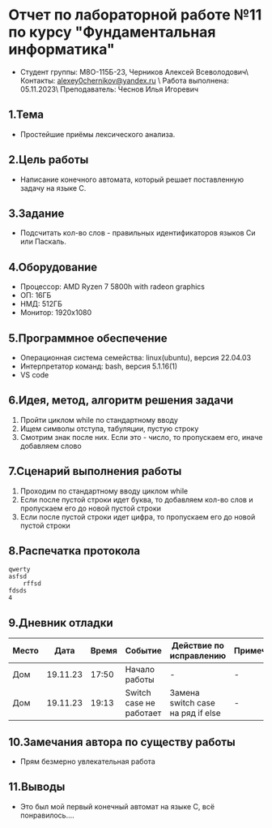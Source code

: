 # Отчет по лабораторной работе №11 по курсу "Фундаментальная информатика"
- Студент группы: M8О-115Б-23, Черников Алексей Всеволодович\ Контакты: alexey0chernikov@yandex.ru \ Работа выполнена: 05.11.2023\ Преподаватель: Чеснов Илья Игоревич
## 1.Тема
- Простейшие приёмы лексического анализа.
## 2.Цель работы
- Написание конечного автомата, который решает поставленную задачу на языке C.
## 3.Задание
- Подсчитать кол-во слов - правильных идентификаторов языков Си или Паскаль.
## 4.Оборудование
-   Процессор: AMD Ryzen 7 5800h with radeon graphics
-   ОП: 16ГБ
-   НМД: 512ГБ
-   Монитор: 1920x1080
## 5.Программное обеспечение
-   Операционная система семейства: linux(ubuntu), версия 22.04.03
-   Интерпретатор команд: bash, версия 5.1.16(1)
-   VS code
## 6.Идея, метод, алгоритм решения задачи
1. Пройти циклом while по стандартному вводу
2. Ищем символы отступа, табуляции, пустую строку
3. Смотрим знак после них. Если это - число, то пропускаем его, иначе добавляем слово
## 7.Сценарий выполнения работы
1. Проходим по стандартному вводу циклом while
2. Если после пустой строки идет буква, то добавляем кол-во слов и пропускаем его до новой пустой строки
3. Если после пустой строки идет цифра, то пропускаем его до новой пустой строки
## 8.Распечатка протокола
```
qwerty
asfsd
	rffsd
fdsds
4
```
## 9.Дневник отладки
Место| Дата | Время | Событие | Действие по исправлению | Примечание
------- | ------- | --------- | ------- | -----------| ------
Дом   |   19.11.23   |   17:50    | Начало работы | - | -
Дом   | 19.11.23     |   19:13    | Switch case не работает| Замена switch case на ряд if else | -
 

## 10.Замечания автора по существу работы
- Прям безмерно увлекательная работа
## 11.Выводы
- Это был мой первый конечный автомат на языке C, всё понравилось....


